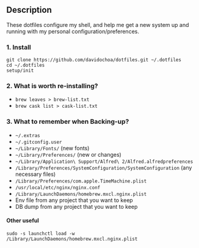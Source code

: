 ## Description

These dotfiles configure my shell, and help me get a new system up and running with my personal configuration/preferences.

### 1. Install

```
git clone https://github.com/davidochoa/dotfiles.git ~/.dotfiles
cd ~/.dotfiles
setup/init
```

### 2. What is worth re-installing?
- ```brew leaves > brew-list.txt```
- ```brew cask list > cask-list.txt```

### 3. What to remember when Backing-up?
- ```~/.extras```
- ```~/.gitconfig.user```
- ```~/Library/Fonts/``` (new fonts)
- ```~/Library/Preferences/``` (new or changes)
- ```~/Library/Application\ Support/Alfred\ 2/Alfred.alfredpreferences```
- ```/Library/Preferences/SystemConfiguration/SystemConfiguration``` (any necessary files)
- ```/Library/Preferences/com.apple.TimeMachine.plist```
- ```/usr/local/etc/nginx/nginx.conf```
- ```/Library/LaunchDaemons/homebrew.mxcl.nginx.plist```
- Env file from any project that you want to keep
- DB dump from any project that you want to keep


#### Other useful
```sudo -s launchctl load -w /Library/LaunchDaemons/homebrew.mxcl.nginx.plist```
